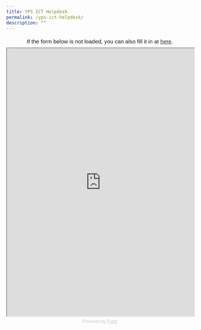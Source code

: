 ```yaml
---
title: YPS ICT Helpdesk
permalink: /yps-ict-helpdesk/
description: ""
---
```

<center>
<div
  style="
    font-family: Sans-Serif;
    font-size: 15px;
    color: #000;
    opacity: 0.9;
    padding-top: 5px;
    padding-bottom: 8px;
  "
>
  If the form below is not loaded, you can also fill it in at
  <a href="https://form.gov.sg/5efd62ba6c04960012cf139c">here</a>.
</div>

<!-- Change the width and height values to suit you best -->
<iframe
  id="iframe"
  src="https://form.gov.sg/5efd62ba6c04960012cf139c"
  style="width: 100%; height: 720px"
></iframe>

<div
  style="
    font-family: Sans-Serif;
    font-size: 12px;
    color: #999;
    opacity: 0.5;
    padding-top: 5px;
  "
>
  Powered by <a href="https://form.gov.sg" style="color: #999">Form</a>
</div>
</center>